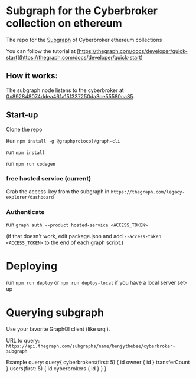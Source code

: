 # Subgraph for the Cyberbroker collection on ethereum
The repo for the [Subgraph](https://thegraph.com/hosted-service/benjythebee/cyberbroker-subgraph) of Cyberbroker ethereum collections

You can follow the tutorial at [https://thegraph.com/docs/developer/quick-start](https://thegraph.com/docs/developer/quick-start)

## How it works:
The subgraph node listens to the cyberbroker at <a href='https://etherscan.io/address/0x892848074ddea461a15f337250da3ce55580ca85'>0x892848074ddea461a15f337250da3ce55580ca85</a>.

## Start-up

Clone the repo

Run `npm install -g @graphprotocol/graph-cli`

run `npm install`

run `npm run codegen`

### free hosted service (current)
Grab the access-key from the subgraph in `https://thegraph.com/legacy-explorer/dashboard`

### Authenticate
run `graph auth --product hosted-service <ACCESS_TOKEN>`

(if that doesn't work, edit package.json and add `--access-token <ACCESS_TOKEN>` to the end of each graph script.)

# Deploying
run `npm run deploy`
or  `npm run deploy-local` if you have a local server set-up

# Querying subgraph
Use your favorite GraphQl client (like urql).

URL to query: `https://api.thegraph.com/subgraphs/name/benjythebee/cyberbroker-subgraph`

Example query:
query{
  cyberbrokers(first: 5) {
    id
    owner {
      id
    }
    transferCount
  }
  users(first: 5) {
    id
    cyberbrokers {
      id
    }
  }
}

